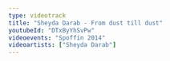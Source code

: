 ```yaml
---
type: videotrack
title: "Sheyda Darab - From dust till dust"
youtubeId: "DTxByYhSvPw"
videoevents: "Spoffin 2014"
videoartists: ["Sheyda Darab"]
---
```

